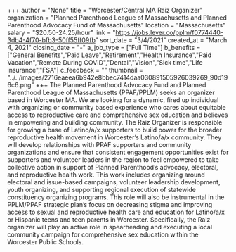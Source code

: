 +++
author = "None"
title = "Worcester/Central MA Raiz Organizer"
organization = "Planned Parenthood League of Massachusetts and Planned Parenthood Advocacy Fund of Massachusetts"
location = "Massachusetts"
salary = "$20.50-24.25/hour"
link = "https://jobs.lever.co/pplm/f0774440-3db4-4f70-bfb3-50ff55ff09fb"
sort_date = "3/4/2021"
created_at = "March 4, 2021"
closing_date = "-"
a_job_type = ["Full Time"]
b_benefits = ["General Benefits","Paid Leave","Retirement","Health Insurance","Paid Vacation","Remote During COVID","Dental","Vision","Sick time","Life insurance","FSA"]
c_feedback = ""
thumbnail = "../../images/2716eaeea6b942e8bbec7414daa030891505926039269_90d196c6.png"
+++
 The Planned Parenthood Advocacy Fund and Planned Parenthood League of Massachusetts (PPAF/PPLM) seeks an organizer based in Worcester MA. We are looking for a dynamic, fired up individual with organizing or community based experience who cares about equitable access to reproductive care and comprehensive sex education and believes in empowering and building community. The Raiz Organizer is responsible for growing a base of Latino/a/x supporters to build power for the broader reproductive health movement in Worcester’s Latino/a/x community. They will develop relationships with PPAF supporters and community organizations and ensure that consistent engagement opportunities exist for supporters and volunteer leaders in the region to feel empowered to take collective action in support of Planned Parenthood’s advocacy, electoral, and reproductive health work. This work includes organizing around electoral and issue-based campaigns, volunteer leadership development, youth organizing, and supporting regional execution of statewide constituency organizing programs. This role will also be instrumental in the PPLM/PPAF strategic plan’s focus on decreasing stigma and improving access to sexual and reproductive health care and education for Latino/a/x or Hispanic teens and teen parents in Worcester. Specifically, the Raiz organizer will play an active role in spearheading and executing a local community campaign for comprehensive sex education within the Worcester Public Schools.